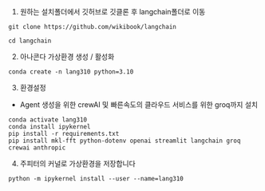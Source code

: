 1. 원하는 설치폴더에서 깃허브로 깃클론 후 langchain폴더로 이동
```Powershall
git clone https://github.com/wikibook/langchain
```

```Powershall
cd langchain
```

2. 아나콘다 가상환경 생성 / 활성화
```Powershall
conda create -n lang310 python=3.10
```

3. 환경설정 
- Agent 생성을 위한 crewAI 및 빠른속도의 클라우드 서비스를 위한 groq까지 설치
```Powershall
conda activate lang310
conda install ipykernel
pip install -r requirements.txt
pip install mkl-fft python-dotenv openai streamlit langchain groq crewai anthropic
```

4. 주피터의 커널로 가상환경을 저장합니다
```Powershall
python -m ipykernel install --user --name=lang310
```
